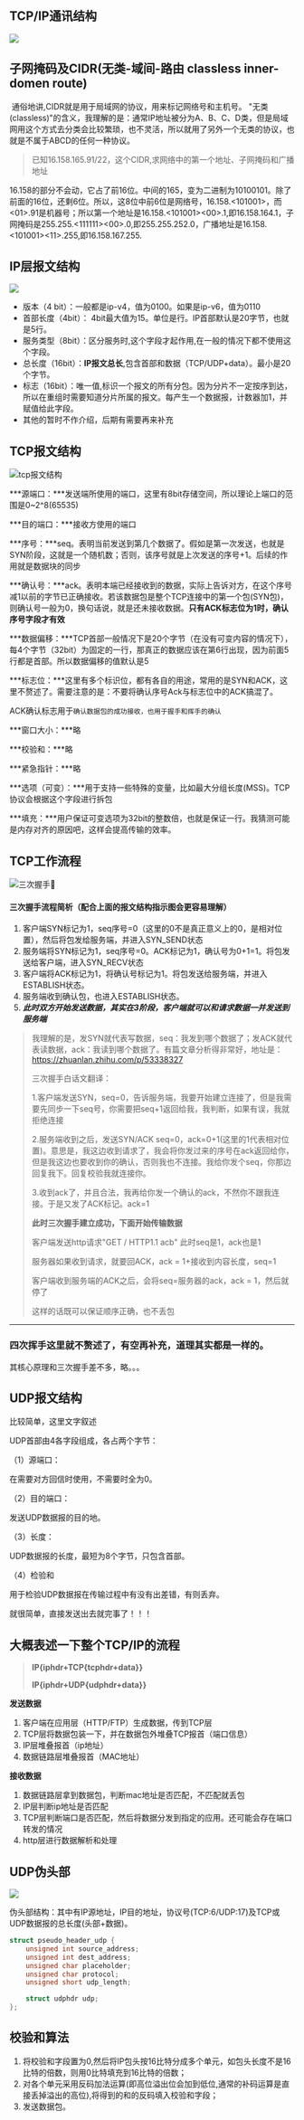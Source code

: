 ## TCP/IP通讯结构

![](./r2lvt2ilht.png)





## 子网掩码及CIDR(无类-域间-路由 classless inner-domen route)

​	通俗地讲,CIDR就是用于局域网的协议，用来标记网络号和主机号。
"无类(classless)"的含义，我理解的是：通常IP地址被分为A、B、C、D类，但是局域网用这个方式去分类会比较繁琐，也不灵活，所以就用了另外一个无类的协议，也就是不属于ABCD的任何一种协议。



> 已知16.158.165.91/22，这个CIDR,求网络中的第一个地址、子网掩码和广播地址

​	16.158的部分不会动，它占了前16位。中间的165，变为二进制为10100101。除了前面的16位，还剩6位。所以，这8位中前6位是网络号，16.158.<101001>，而<01>.91是机器号；所以第一个地址是16.158.<101001><00>.1,即16.158.164.1，子网掩码是255.255.<111111><00>.0,即255.255.252.0，广播地址是16.158.<101001><11>.255,即16.158.167.255.





## IP层报文结构

![](./IP报文格式.png)

- 版本（4 bit）：一般都是ip-v4，值为0100。如果是ip-v6，值为0110
- 首部长度（4bit）： 4bit最大值为15。单位是行。IP首部默认是20字节，也就是5行。
- 服务类型（8bit）：区分服务时,这个字段才起作用,在一般的情况下都不使用这个字段。
- 总长度（16bit）：**IP报文总长**,包含首部和数据（TCP/UDP+data）。最小是20个字节。
- 标志（16bit）：唯一值,标识一个报文的所有分包。因为分片不一定按序到达，所以在重组时需要知道分片所属的报文。每产生一个数据报，计数器加1，并赋值给此字段。
- 其他的暂时不作介绍，后期有需要再来补充



## TCP报文结构

![tcp报文结构](./tcp-package.jpg)

***源端口：***发送端所使用的端口，这里有8bit存储空间，所以理论上端口的范围是0~2^8(65535)

***目的端口：***接收方使用的端口

***序号：***seq。表明当前发送到第几个数据了。假如是第一次发送，也就是SYN阶段，这就是一个随机数；否则，该序号就是上次发送的序号+1。后续的作用就是数据块的同步

***确认号：***ack。表明本端已经接收到的数据，实际上告诉对方，在这个序号减1以前的字节已正确接收。若该数据包是整个TCP连接中的第一个包(SYN包)，则确认号一般为0，换句话说，就是还未接收数据。**只有ACK标志位为1时，确认序号字段才有效**

***数据偏移：***TCP首部一般情况下是20个字节（在没有可变内容的情况下），每4个字节（32bit）为固定的一行，那真正的数据应该在第6行出现，因为前面5行都是首部。所以数据偏移的值默认是5

***标志位：***这里有多个标识位，都有各自的用途，常用的是SYN和ACK，这里不赘述了。需要注意的是：不要将确认序号Ack与标志位中的ACK搞混了。

ACK确认标志用于`确认数据包的成功接收，也用于握手和挥手的确认`

***窗口大小：***略

***校验和：***略

***紧急指针：***略

***选项（可变）：***用于支持一些特殊的变量，比如最大分组长度(MSS)。TCP协议会根据这个字段进行拆包

***填充：***用户保证可变选项为32bit的整数倍，也就是保证一行。我猜测可能是内存对齐的原因吧，这样会提高传输的效率。





## TCP工作流程

![三次握手🤝](./tcp-step.jpg)

#### 三次握手流程简析（配合上面的报文结构指示图会更容易理解）

1. 客户端SYN标记为1，seq序号=0（这里的0不是真正意义上的0，是相对位置），然后将包发给服务端，并进入SYN_SEND状态
2. 服务端将SYN标记为1，seq序号=0。ACK标记为1，确认号为0+1=1。将包发送给客户端，进入SYN_RECV状态
3. 客户端将ACK标记为1，将确认号标记为1。将包发送给服务端，并进入ESTABLISH状态。
4. 服务端收到确认包，也进入ESTABLISH状态。
5. ***此时双方开始发送数据，其实在3阶段，客户端就可以和请求数据一并发送到服务端***

> 我理解的是，发SYN就代表写数据，seq：我发到哪个数据了；发ACK就代表读数据，ack：我读到哪个数据了。有篇文章分析得非常好，地址是：https://zhuanlan.zhihu.com/p/53338327
>
> 
>
> 
>
> 三次握手白话文翻译：
>
> 1.客户端发送SYN，seq=0，告诉服务端，我要开始建立连接了，但是我需要先同步一下seq号，你需要把seq+1返回给我，我判断，如果有误，我就拒绝连接
>
> 2.服务端收到之后，发送SYN/ACK seq=0，ack=0+1(这里的1代表相对位置)。意思是，我这边收到请求了，我会将你发过来的序号在ack返回给你，但是我这边也要收到你的确认，否则我也不连接。我给你发个seq，你那边回复我下。回复校验我就连接你。
>
> 3.收到ack了，并且合法，我再给你发一个确认的ack，不然你不跟我连接。于是又发了ACK标记。ack=1
>
>  **此时三次握手建立成功，下面开始传输数据**
>
>  客户端发送http请求"GET / HTTP1.1 acb"  此时seq是1，ack也是1
>
> 服务器如果收到请求，就要回ACK，ack = 1+接收到内容长度，seq=1
>
> 客户端收到服务端的ACK之后，会将seq=服务器的ack，ack = 1，然后就停了
>
> 这样的话既可以保证顺序正确，也不丢包

***



###  四次挥手这里就不赘述了，有空再补充，道理其实都是一样的。

其核心原理和三次握手差不多，略。。。



## UDP报文结构

比较简单，这里文字叙述

UDP首部由4各字段组成，各占两个字节：

（1）源端口：

在需要对方回信时使用，不需要时全为0。

（2）目的端口：

发送UDP数据报的目的地。

（3）长度：

UDP数据报的长度，最短为8个字节，只包含首部。

（4）检验和

用于检验UDP数据报在传输过程中有没有出差错，有则丢弃。



就很简单，直接发送出去就完事了！！！	





## 大概表述一下整个TCP/IP的流程

> **IP{iphdr+TCP{tcphdr+data}}**
>
> **IP{iphdr+UDP{udphdr+data}}**

**发送数据**

1. 客户端在应用层（HTTP/FTP）生成数据，传到TCP层
2. TCP层将数据包装一下，并在数据包外堆叠TCP报首（端口信息）
3. IP层堆叠报首（ip地址）
4. 数据链路层堆叠报首（MAC地址）

**接收数据**

1. 数据链路层拿到数据包，判断mac地址是否匹配，不匹配就丢包
2. IP层判断ip地址是否匹配
3. TCP层判断端口是否匹配，然后将数据分发到指定的应用。还可能会存在端口转发的情况
4. http层进行数据解析和处理





## UDP伪头部

![](./udp伪头部.png)

伪头部结构：其中有IP源地址，IP目的地址，协议号(TCP:6/UDP:17)及TCP或UDP数据报的总长度(头部+数据)。

```c
struct pseudo_header_udp {
    unsigned int source_address;
    unsigned int dest_address;
    unsigned char placeholder;
    unsigned char protocol;
    unsigned short udp_length;

    struct udphdr udp;
};
```



## 校验和算法

1. 将校验和字段置为0,然后将IP包头按16比特分成多个单元，如包头长度不是16比特的倍数，则用0比特填充到16比特的倍数；
2. 对各个单元采用反码加法运算(即高位溢出位会加到低位,通常的补码运算是直接丢掉溢出的高位),将得到的和的反码填入校验和字段；
3. 发送数据包。